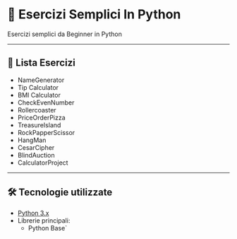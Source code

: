 # 📌 Esercizi Semplici In Python

Esercizi semplici da Beginner in Python

---

## 🚀 Lista Esercizi
-  NameGenerator
-  Tip Calculator
-  BMI Calculator
-  CheckEvenNumber
-  Rollercoaster
-  PriceOrderPizza
-  TreasureIsland
-  RockPapperScissor
-  HangMan
-  CesarCipher
-  BlindAuction
-  CalculatorProject
---

## 🛠️ Tecnologie utilizzate
- [Python 3.x](https://www.python.org/)
- Librerie principali:
  - Python Base`
